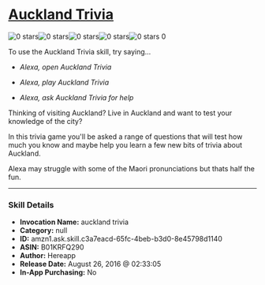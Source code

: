 # [Auckland Trivia](http://alexa.amazon.com/#skills/amzn1.ask.skill.c3a7eacd-65fc-4beb-b3d0-8e45798d1140)
![0 stars](../../images/ic_star_border_black_18dp_1x.png)![0 stars](../../images/ic_star_border_black_18dp_1x.png)![0 stars](../../images/ic_star_border_black_18dp_1x.png)![0 stars](../../images/ic_star_border_black_18dp_1x.png)![0 stars](../../images/ic_star_border_black_18dp_1x.png) 0

To use the Auckland Trivia skill, try saying...

* *Alexa, open Auckland Trivia*

* *Alexa, play Auckland Trivia*

* *Alexa, ask Auckland Trivia for help*

Thinking of visiting Auckland? Live in Auckland and want to test your knowledge of the city?

In this trivia game you'll be asked a range of questions that will test how much you know and maybe help you learn a few new bits of trivia about Auckland. 

Alexa may struggle with some of the Maori pronunciations but thats half the fun.

***

### Skill Details

* **Invocation Name:** auckland trivia
* **Category:** null
* **ID:** amzn1.ask.skill.c3a7eacd-65fc-4beb-b3d0-8e45798d1140
* **ASIN:** B01KRFQ290
* **Author:** Hereapp
* **Release Date:** August 26, 2016 @ 02:33:05
* **In-App Purchasing:** No
